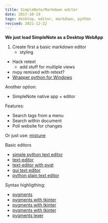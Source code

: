 ```yaml
---
title: SimpleNote/Markdown editor
date: 2017-10-19
tags: desktop, editor, markdown, python
revised: 2021-12-22
---
```


**We just load SimpleNote as a Desktop WebApp**

1. Create first a basic markdown editor
   - styling


- Hack retext
  - add stuff for multiple views
- nvpy remixed with retext?
- [Wrapper python for Windows](http://www.py2exe.org/)

Another option:

- SimpleNote native app + editor

Features:

- Search tags from a menu
- Search within document
- Poll website for changes

Or just use: [mistune](https://github.com/lepture/mistune)

Basic editors

- [simple python text editor](http://www.instructables.com/id/Create-a-Simple-Python-Text-Editor/)
- [text-editor](http://knowpapa.com/text-editor/)
- [text-editor with pyqt](https://www.binpress.com/tutorial/building-a-text-editor-with-pyqt-part-one/143)
- [gui text editor](http://thelivingpearl.com/2013/07/03/simple-gui-text-editor-in-python/)
- [python plain text editor](http://code.activestate.com/recipes/578568-plain-text-editor-in-python/)

Syntax highligthing:

- [pygments](http://pygments.org/)
- [pygments with tkinter](http://stackoverflow.com/questions/32058760/improve-pygments-syntax-highlighting-speed-for-tkinter-text)
- [pygments with tkinter](http://stackoverflow.com/questions/29688831/pygments-syntax-highlighter-in-python-tkinter-text-widget/30198307#30198307)
- [pygments with tkinter](http://stackoverflow.com/questions/29688831/pygments-syntax-highlighter-in-python-tkinter-text-widget)
- [pygments lexer](http://pygments.org/docs/lexers/#)
